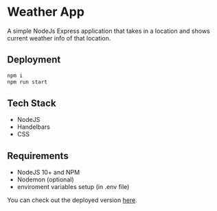 # Weather App

A simple NodeJs Express application that takes in a location and shows current weather info of that location.

## Deployment

```bash
npm i
npm run start
```

## Tech Stack

- NodeJS
- Handelbars
- CSS

## Requirements

- NodeJS 10+ and NPM
- Nodemon (optional)
- enviroment variables setup (in .env file)

You can check out the deployed version [here](https://weather-9715.herokuapp.com/).
